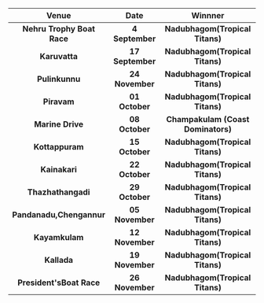 
| Venue| Date| Winnner|
| :-------------: |:---------------------------------------:| :---------------------------------------:|
| **Nehru Trophy Boat Race**|  **4 September**        |**Nadubhagom(Tropical Titans)**
| **Karuvatta**|**17 September**|  **Nadubhagom(Tropical Titans)**
| **Pulinkunnu**|**24 November**|  **Nadubhagom(Tropical Titans)**
| **Piravam**|**01 October**|  **Nadubhagom(Tropical Titans)**
| **Marine Drive**|**08 October**| **Champakulam (Coast Dominators)**
| **Kottappuram**|**15 October**| **Nadubhagom(Tropical Titans)** 
| **Kainakari**|**22 October**|  **Nadubhagom(Tropical Titans)**
| **Thazhathangadi**|    **29 October**        | **Nadubhagom(Tropical Titans)**
| **Pandanadu,Chengannur**|    **05 November**        | **Nadubhagom(Tropical Titans)**
| **Kayamkulam**|**12 November**|**Nadubhagom(Tropical Titans)**
| **Kallada**|**19 November**|**Nadubhagom(Tropical Titans)**
| **President'sBoat Race**|**26 November**|**Nadubhagom(Tropical Titans)**

